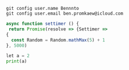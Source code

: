 ```
git config user.name Bennnto
git config user.email ben.promkaew@icloud.com
```

```Javascript
async function settimer () {
 return Promise(resolve => {Settimer => 
{
  const Random = Random.mathMax(5) + 1
}, 5000)
```

```Python
let a = 2
print(a)
```
